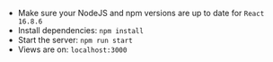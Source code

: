 
- Make sure your NodeJS and npm versions are up to date for `React 16.8.6`
- Install dependencies: `npm install`
- Start the server: `npm run start`
- Views are on: `localhost:3000`


